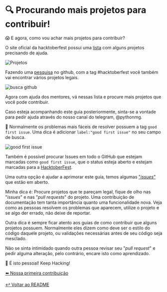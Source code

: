 # :mag: Procurando mais projetos para contribuir!

:scream: E agora, como vou achar mais projetos para contribuir?

O site oficial da hacktoberfest possui uma [lista](https://hacktoberfest.digitalocean.com/#projects) com alguns projetos precisando de ajuda.

![Projetos](imagens/projects.png)

Fazendo uma [pesquisa](https://github.com/search?q=is%3Aopen+is%3Aissue+label%3AHacktoberfest+language%3Apython&state=open&type=Issues) no github, com a tag #hacktoberfest você também vai encontrar vários projetos legais.

![busca github](imagens/busca-tag-hacktoberfest.png)

Agora com ajuda dos mentores, vá nessas lista e procure mais projetos que você pode contribuir.

Caso esteja acompanhando este guia posteriormente, sinta-se a vontade para pedir ajuda através do nosso canal do telegram, @pythonmg.

:pushpin: Normalmente os problemas mais fáceis de resolver possuem a tag `good first issue`.  Uma dica é adicionar `label:"good first issue"` no seu campo de busca. 

![good first issue](imagens/good-first.png)

Também é possível procurar Issues em todo o GitHub que estejam marcadas como `good first issue`, que o status esteja aberto e estejam marcadas para a [HacktoberFest](https://github.com/search?q=is%3Aissue+is%3Aopen+label%3A%22good+first+issue%22+label%3Ahacktoberfest&type=Issues).

Uma outra opção é ajudar a aprimorar este guia, temos algumas ["*issues*"](https://github.com/pythonmg/hacktoberfest/issues) que estão em aberto.

Minha dica é: Procure projetos que te pareçam legal, fique de olho nas "*issues*" e nas "*pull requests*" do projeto. Uma contribuição de documentação tem tanta importância quanto uma funcionalidade nova. Veja como as pessoas resolvem os problemas que aparecem, utilize o projeto e se algo der errado, não deixe de reportar.

Outra dica é sempre ficar atento aos guias de como contribuir que alguns projetos possuem. Normalmente eles dizem como deve ser o estilo do código daquele projeto, ou validações necessárias antes de seu código seja mesclado.

Não se sinta intimidado quando outra pessoa revisar seu "*pull request*" e pedir alguma alteração, pelo contrário, encare isto como aprendizado.

:checkered_flag: É isto pessoal! Keep Hacking!

[:arrow_left: Nossa primeira contribuição](contribuindo.md)

[:leftwards_arrow_with_hook: Voltar ao README ](README.md)
